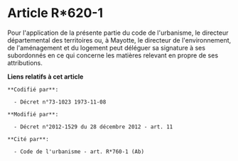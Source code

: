 # Article R*620-1

Pour l'application de la présente partie du code de l'urbanisme, le directeur départemental des territoires ou, à Mayotte, le
directeur de l'environnement, de l'aménagement et du logement peut déléguer sa signature à ses subordonnés en ce qui concerne
les matières relevant en propre de ses attributions.

**Liens relatifs à cet article**

	**Codifié par**:

	  - Décret n°73-1023 1973-11-08

	**Modifié par**:

	  - Décret n°2012-1529 du 28 décembre 2012 - art. 11

	**Cité par**:

	  - Code de l'urbanisme - art. R*760-1 (Ab)
